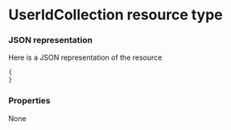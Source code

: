 # UserIdCollection resource type



### JSON representation

Here is a JSON representation of the resource

<!-- {
  "blockType": "resource",
  "optionalProperties": [

  ],
  "@odata.type": "microsoft.graph.useridcollection"
}-->

```json
{
}

```
### Properties
None

<!-- uuid: cfe36506-792b-4056-b896-443ba1deaf72
2015-10-25 11:57:35 UTC -->
<!-- {
  "type": "#page.annotation",
  "description": "UserIdCollection resource",
  "keywords": "",
  "section": "documentation",
  "tocPath": ""
}-->